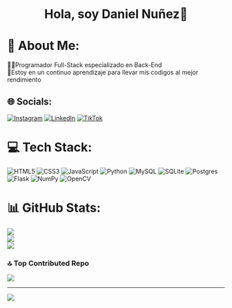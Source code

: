 <div align="center">
<h1 align="center">Hola, soy Daniel Nuñez👋</h1>
</div>


# 💫 About Me:
👨‍💻Programador Full-Stack especializado en Back-End <br>📖Estoy en un continuo aprendizaje para llevar mis codigos al mejor rendimiento <br>


## 🌐 Socials:
[![Instagram](https://img.shields.io/badge/Instagram-%23E4405F.svg?logo=Instagram&logoColor=white)](https://instagram.com/daniel_antonio230130) [![LinkedIn](https://img.shields.io/badge/LinkedIn-%230077B5.svg?logo=linkedin&logoColor=white)](https://linkedin.com/in/https://www.linkedin.com/in/daniel-nu%C3%B1ez-07422728b?utm_source=share&utm_campaign=share_via&utm_content=profile&utm_medium=android_app) [![TikTok](https://img.shields.io/badge/TikTok-%23000000.svg?logo=TikTok&logoColor=white)](https://tiktok.com/@daniel_antonio2301) 

# 💻 Tech Stack:
![HTML5](https://img.shields.io/badge/html5-%23E34F26.svg?style=for-the-badge&logo=html5&logoColor=white) ![CSS3](https://img.shields.io/badge/css3-%231572B6.svg?style=for-the-badge&logo=css3&logoColor=white) ![JavaScript](https://img.shields.io/badge/javascript-%23323330.svg?style=for-the-badge&logo=javascript&logoColor=%23F7DF1E) ![Python](https://img.shields.io/badge/python-3670A0?style=for-the-badge&logo=python&logoColor=ffdd54) ![MySQL](https://img.shields.io/badge/mysql-%2300000f.svg?style=for-the-badge&logo=mysql&logoColor=white) ![SQLite](https://img.shields.io/badge/sqlite-%2307405e.svg?style=for-the-badge&logo=sqlite&logoColor=white) ![Postgres](https://img.shields.io/badge/postgres-%23316192.svg?style=for-the-badge&logo=postgresql&logoColor=white) ![Flask](https://img.shields.io/badge/flask-%23000.svg?style=for-the-badge&logo=flask&logoColor=white) ![NumPy](https://img.shields.io/badge/numpy-%23013243.svg?style=for-the-badge&logo=numpy&logoColor=white) ![OpenCV](https://img.shields.io/badge/opencv-%23white.svg?style=for-the-badge&logo=opencv&logoColor=white)
# 📊 GitHub Stats:
![](https://github-readme-stats.vercel.app/api?username=daniel234423&theme=dracula&hide_border=false&include_all_commits=true&count_private=true)<br/>
![](https://github-readme-streak-stats.herokuapp.com/?user=daniel234423&theme=dracula&hide_border=false)<br/>
![](https://github-readme-stats.vercel.app/api/top-langs/?username=daniel234423&theme=dracula&hide_border=false&include_all_commits=true&count_private=true&layout=compact)

### 🔝 Top Contributed Repo
![](https://github-contributor-stats.vercel.app/api?username=daniel234423&limit=5&theme=dracula&combine_all_yearly_contributions=true)

---
[![](https://visitcount.itsvg.in/api?id=daniel234423&icon=0&color=10)](https://visitcount.itsvg.in)

<!-- Proudly created with GPRM ( https://gprm.itsvg.in ) -->
